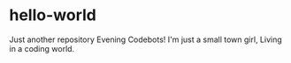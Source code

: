 # hello-world
Just another repository
Evening Codebots!
I'm just a small town girl, Living in a coding world.

